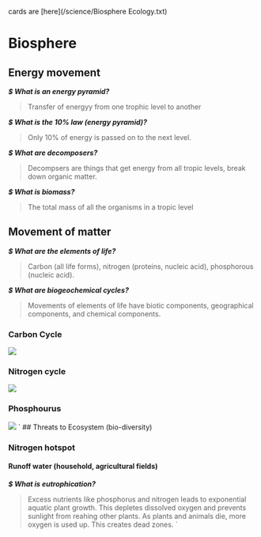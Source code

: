 cards are [here](/science/Biosphere Ecology.txt)
# Biosphere

## Energy movement

***$ What is an energy pyramid?***
> Transfer of energyy from one trophic level to another

***$ What is the 10% law (energy pyramid)?***
> Only 10% of energy is passed on to the next level.

***$ What are decomposers?***
> Decompsers are things that get energy from all tropic levels, break down organic matter.

***$ What is biomass?***
> The total mass of all the organisms in a tropic level

## Movement of matter

***$ What are the elements of life?***
> Carbon (all life forms), nitrogen (proteins, nucleic acid), phosphorous (nucleic acid).

***$ What are biogeochemical cycles?***
> Movements of elements of life have biotic components, geographical components, and chemical components.

### Carbon Cycle

<img src="https://www.sciencefacts.net/wp-content/uploads/2020/02/Carbon-Cycle-Diagram.jpg">

### Nitrogen cycle

<img src="https://cdn1.byjus.com/wp-content/uploads/2022/05/Nitrogen-cycle-2.png">

### Phosphourus

<img src="https://upload.wikimedia.org/wikipedia/commons/5/56/Phosphorus_cycle.png">
`
## Threats to Ecosystem (bio-diversity)

### Nitrogen hotspot

#### Runoff water (household, agricultural fields)

***$ What is eutrophication?***
> Excess nutrients like phosphorus and nitrogen leads to exponential aquatic plant growth. This depletes dissolved oxygen and prevents sunlight from reahing other plants. As plants and animals die, more oxygen is used up. This creates dead zones.
`
